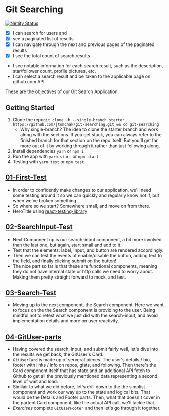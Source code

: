 # Git Searching

[![Netlify Status](https://api.netlify.com/api/v1/badges/7fa21442-8dc8-4805-8d6d-5cd9e9047b76/deploy-status)](https://app.netlify.com/sites/git-searching/deploys)

- [x] I can search for users and
- [x] see a paginated list of results
- [x] I can navigate through the next and previous pages of the paginated results
- [x] I see the total count of search results
- I see notable information for each search result, such as the description, star/follower count, profile pictures, etc.
- I can select a search result and be taken to the applicable page on github.com API

These are the objectives of our Git Search Application.

## Getting Started

1. Clone the repo`git clone -b --single-branch starter https://github.com/jtomchak/git-searching.git && cd git-searching`
   - Why single-branch? The idea to clone the starter branch and work along with the sections. If you get stuck, you can always refer to the finished branch for that section on the repo itself. But you'll get far more out of it by working through it rather than just following along.
2. Install dependencies `yarn` or `npm i`
3. Run the app with `yarn start` or `npm start`
4. Testing with `yarn test` or `npm test`

## [01-First-Test](https://github.com/jtomchak/git-searching/tree/01-first-test)

- In order to confidently make changes to our application, we'll need some testing around it so we can quickly and regularly know not if, but when we've broken something.
- So where so we start? Somewhere small, and move on from there.
- HeroTitle using [react-testing-library](https://testing-library.com/docs/react-testing-library/intro)

## [02-SearchInput-Test](https://github.com/jtomchak/git-searching/tree/02-search-input-test)

- Next Component up is our search-input component, a bit more involved than the last one, but again, start small and add to it.
- Test that the elements: label, input, and button are rendered accordingly.
- Then we can test the events of enable/disable the button, adding text to the field, and finally clicking submit on the button!
- The nice part so far is that these are functional components, meaning they do not have internal state or http calls we need to worry about. Making them pretty straight forward to mock, and test.

## [03-Search-Test](https://github.com/jtomchak/git/searching/tree/03-search-test)

- Moving up to the next component, the Search component. Here we want to focus on the the Search component is providing to the user. Being mindful not to retest what we just did with the search-input, and avoid implementation details and more on user reactivity.

## [04-GitUser-parts](https://github.com/jtomchak/git/searching/tree/04-gituser-parts)

- Having covered the search, input, and submit fairly well, let's dive into the results we get back, the GitUser's Card.
- `GitUserCard` is made up of serveral pieces. The user's details / bio, footer with links / info on repos, gists, and following. Then there's the Card component itself that has state and an additional API fetch to Github to get all the previously mentioned data representing a second level of wait and load.
- Similair to what we did before, let's drill down to the the simplist component and work our way up to the state and logical bits. That would be the Details and Footer parts. Then, what that doesn't cover in the partent Card component, like the actual API call, we'll tackle that.
- _Exercises_ complete `GitUserFooter` and then let's go through it together.
